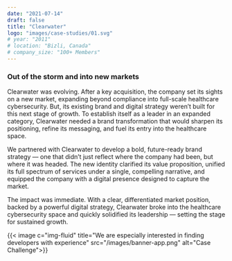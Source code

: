 ```yaml
---
date: "2021-07-14"
draft: false
title: "Clearwater"
logo: "images/case-studies/01.svg"
# year: "2011"
# location: "Bizli, Canada"
# company_size: "100+ Members"
---
```


### Out of the storm and into new markets

Clearwater was evolving. After a key acquisition, the company set its sights on a new market, expanding beyond compliance into full-scale healthcare cybersecurity. But, its existing brand and digital strategy weren’t built for this next stage of growth. To establish itself as a leader in an expanded category, Clearwater needed a brand transformation that would sharpen its positioning, refine its messaging, and fuel its entry into the healthcare space.

We partnered with Clearwater to develop a bold, future-ready brand strategy — one that didn’t just reflect where the company had been, but where it was headed. The new identity clarified its value proposition, unified its full spectrum of services under a single, compelling narrative, and equipped the company with a digital presence designed to capture the market.

The impact was immediate. With a clear, differentiated market position, backed by a powerful digital strategy, Clearwater broke into the healthcare cybersecurity space and quickly solidified its leadership — setting the stage for sustained growth.

{{< image c="img-fluid" title="We are especially interested in finding developers with experience" src="/images/banner-app.png" alt="Case Challenge">}}
